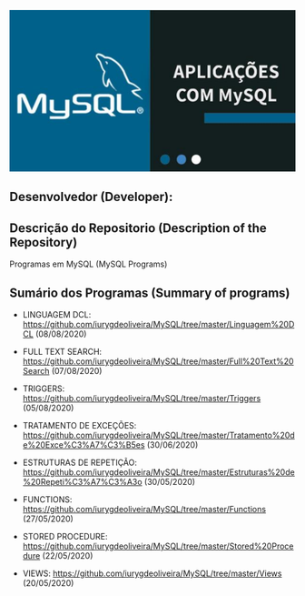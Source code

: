 <p align="center">
  <img src="Capa.jpg">
</p>

## Desenvolvedor (Developer):

## Descrição do Repositorio (Description of the Repository)

Programas em MySQL (MySQL Programs)

## Sumário dos Programas (Summary of programs)

- LINGUAGEM DCL: https://github.com/iurygdeoliveira/MySQL/tree/master/Linguagem%20DCL (08/08/2020)

- FULL TEXT SEARCH: https://github.com/iurygdeoliveira/MySQL/tree/master/Full%20Text%20Search (07/08/2020)

- TRIGGERS: https://github.com/iurygdeoliveira/MySQL/tree/master/Triggers (05/08/2020)

- TRATAMENTO DE EXCEÇÕES: https://github.com/iurygdeoliveira/MySQL/tree/master/Tratamento%20de%20Exce%C3%A7%C3%B5es (30/06/2020)

- ESTRUTURAS DE REPETIÇÃO: https://github.com/iurygdeoliveira/MySQL/tree/master/Estruturas%20de%20Repeti%C3%A7%C3%A3o (30/05/2020)

- FUNCTIONS: https://github.com/iurygdeoliveira/MySQL/tree/master/Functions (27/05/2020)

- STORED PROCEDURE: https://github.com/iurygdeoliveira/MySQL/tree/master/Stored%20Procedure (22/05/2020)

- VIEWS: https://github.com/iurygdeoliveira/MySQL/tree/master/Views (20/05/2020)
